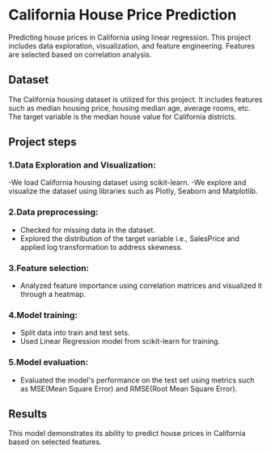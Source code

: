 # California House Price Prediction
Predicting house prices in California using linear regression. This project includes data exploration, visualization, and feature engineering. Features are selected based on correlation analysis.

## Dataset
The California housing dataset is utilized for this project. It includes features such as median housing price, housing median age, average rooms, etc. The target variable is the median house value for California districts.

## Project steps
### 1.Data Exploration and Visualization:  
-We load California housing dataset using scikit-learn.
-We explore and visualize the dataset using libraries such as Plotly, Seaborn and Matplotlib.

### 2.Data preprocessing:

- Checked for missing data in the dataset.
- Explored the distribution of the target variable i.e., SalesPrice and applied log transformation to address skewness.

### 3.Feature selection:

- Analyzed feature importance using correlation matrices and visualized it through a heatmap.

### 4.Model training:

- Split data into train and test sets.
- Used Linear Regression model from scikit-learn for training.
 
### 5.Model evaluation:

- Evaluated the model's performance on the test set using metrics such as MSE(Mean Square Error) and RMSE(Root Mean Square Error).

## Results
This model demonstrates its ability to predict house prices in California based on selected features. 
